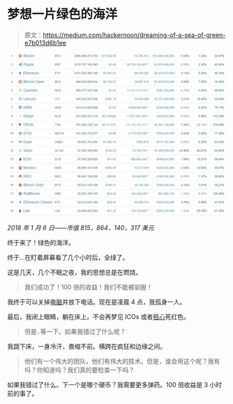 # 梦想一片绿色的海洋

> 原文：<https://medium.com/hackernoon/dreaming-of-a-sea-of-green-e7b013d6b1ee>

![](img/6b025a8245cfaf595be7964459156f2d.png)

*2018 年 1 月 6 日——市值 815，864，140，317 美元*

终于来了！绿色的海洋。

终于…在盯着屏幕看了几个小时后，全绿了。

这是几天，几个不眠之夜，我的思想总是在燃烧。

> 我们成功了！100 倍的收益！我们不能被驯服！

我终于可以关掉[电脑](https://hackernoon.com/tagged/computer)并放下电话。现在是凌晨 4 点，我孤身一人。

最后，我闭上眼睛，躺在床上。不会再梦见 ICOs 或者[担心](https://hackernoon.com/tagged/worrying)死红色。

> 但是..等一下。如果我错过了什么呢？

我跳下床，一身冷汗，畏缩不前。横跨在疯狂和边缘之间。

> 他们有一个伟大的团队，他们有伟大的技术。但是，谁会用这个呢？我有吗？你知道吗？我们真的要检查一下吗？

如果我错过了什么。下一个是哪个硬币？我需要更多弹药。100 倍收益是 3 小时前的事了。